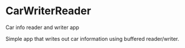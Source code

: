# CarWriterReader
Car info reader and writer app

Simple app that writes out car information using buffered reader/writer.
